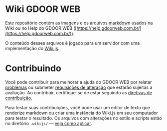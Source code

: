 # Wiki GDOOR WEB

Este repositório contém as imagens e os arquivos [markdown](https://www.youtube.com/watch?v=gFJfyHRKaE0)
usados na Wiki ou no Help do GDOOR WEB ([https://help.gdoorweb.com.br/](https://help.gdoorweb.com.br/)).

O conteúdo desses arquivos é jogado para um servidor com uma implementação do [Wiki.js](https://wiki.js.org/).

# Contribuindo

Você pode contribuir para melhorar a ajuda do GDOOR WEB por relatar [problemas](https://github.com/gdoor-sistemas/gdoor-web-wiki/issues)
ou submeter [requisições de alteração](https://github.com/gdoor-sistemas/gdoor-web-wiki/pulls) que estarão sujeitas a avaliação.
Ao contribuir, certifique-se de estar seguindo as [diretivas de contribuição](.github/contributing.md).

Para testar suas contribuições, você pode usar um editor de texto que renderize markdown ou criar uma instância do Wiki.js em seu computador para testar o resultado.
Os arquivos com alterações no estilo e scripts estão no diretório `.wikijs/` — [veja como aplicar](.wikijs).
